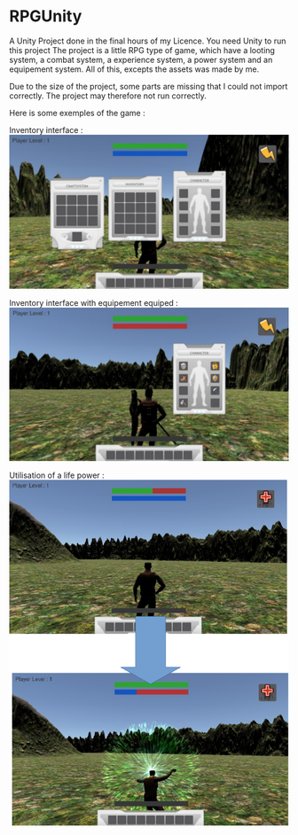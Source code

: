 # RPGUnity
A Unity Project done in the final hours of my Licence. You need Unity to run this project
The project is a little RPG type of game, which have a looting system, a combat system, a experience system, a power system and an equipement system.
All of this, excepts the assets was made by me.

Due to the size of the project, some parts are missing that I could not import correctly. The project may therefore not run correctly.

Here is some exemples of the game :

Inventory interface :
![alt inventory_1](img/capture_inventaire_1.png)

Inventory interface with equipement equiped :
![alt inventory_2](img/capture_inventaire_2.png)

Utilisation of a life power :
![alt power_1](img/capture_sort_1.png)
